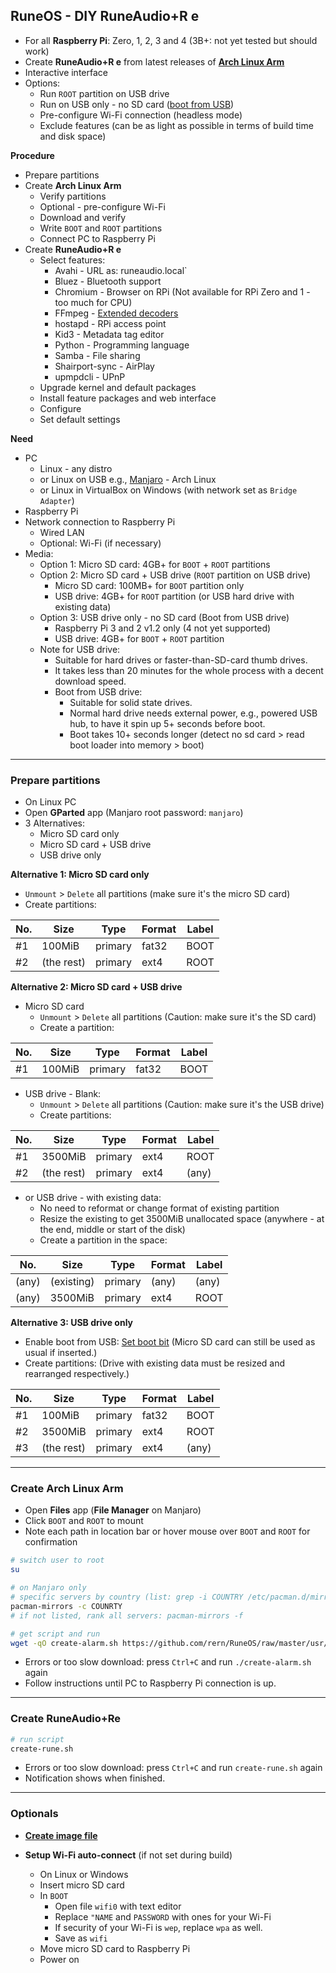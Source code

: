 RuneOS - DIY RuneAudio+R e
---
- For all **Raspberry Pi**: Zero, 1, 2, 3 and 4 (3B+: not yet tested but should work)
- Create **RuneAudio+R e** from latest releases of [**Arch Linux Arm**](https://archlinuxarm.org/about/downloads)
- Interactive interface
- Options:
	- Run `ROOT` partition on USB drive
	- Run on USB only - no SD card ([boot from USB](https://www.raspberrypi.org/documentation/hardware/raspberrypi/bootmodes/msd.md))
	- Pre-configure Wi-Fi connection (headless mode)
	- Exclude features (can be as light as possible in terms of build time and disk space)

**Procedure**
- Prepare partitions
- Create **Arch Linux Arm**
	- Verify partitions
	- Optional - pre-configure Wi-Fi
	- Download and verify
	- Write `BOOT` and `ROOT` partitions
	- Connect PC to Raspberry Pi
- Create **RuneAudio+R e**
	- Select features:
		- Avahi - URL as: runeaudio.local`
		- Bluez - Bluetooth support
		- Chromium - Browser on RPi (Not available for RPi Zero and 1 - too much for CPU)
		- FFmpeg - [Extended decoders](https://github.com/rern/RuneOS/blob/master/ffmpeg.md)
		- hostapd - RPi access point
		- Kid3 - Metadata tag editor
		- Python - Programming language
		- Samba - File sharing
		- Shairport-sync - AirPlay
		- upmpdcli - UPnP
	- Upgrade kernel and default packages
	- Install feature packages and web interface
	- Configure
	- Set default settings

**Need**
- PC
	- Linux - any distro
	- or Linux on USB e.g., [Manjaro](https://itsfoss.com/create-live-usb-manjaro-linux/) - Arch Linux
	- or Linux in VirtualBox on Windows (with network set as `Bridge Adapter`)
- Raspberry Pi
- Network connection to Raspberry Pi 
	- Wired LAN
	- Optional: Wi-Fi (if necessary)
- Media:
	- Option 1: Micro SD card: 4GB+ for `BOOT` + `ROOT` partitions
	- Option 2: Micro SD card + USB drive (`ROOT` partition on USB drive)
		- Micro SD card: 100MB+ for `BOOT` partition only
		- USB drive: 4GB+ for `ROOT` partition (or USB hard drive with existing data)
	- Option 3: USB drive only - no SD card (Boot from USB drive)
		- Raspberry Pi 3 and 2 v1.2 only (4 not yet supported)
		- USB drive: 4GB+ for `BOOT` + `ROOT` partition
	- Note for USB drive:
		- Suitable for hard drives or faster-than-SD-card thumb drives.
		- It takes less than 20 minutes for the whole process with a decent download speed.
		- Boot from USB drive:
			- Suitable for solid state drives.
			- Normal hard drive needs external power, e.g., powered USB hub, to have it spin up 5+ seconds before boot.
			- Boot takes 10+ seconds longer (detect no sd card > read boot loader into memory > boot)
---

### Prepare partitions
- On Linux PC
- Open **GParted** app (Manjaro root password: `manjaro`)
- 3 Alternatives:
	- Micro SD card only
	- Micro SD card + USB drive
	- USB drive only

**Alternative 1: Micro SD card only**
- `Unmount` > `Delete` all partitions (make sure it's the micro SD card)
- Create partitions:

| No. | Size        | Type    | Format | Label |
|-----|-------------|---------|--------|-------|
| #1  | 100MiB      | primary | fat32  | BOOT  |
| #2  | (the rest)  | primary | ext4   | ROOT  |
	
**Alternative 2: Micro SD card + USB drive**
- Micro SD card
	- `Unmount` > `Delete` all partitions (Caution: make sure it's the SD card)
	- Create a partition:

| No. | Size        | Type    | Format | Label |
|-----|-------------|---------|--------|-------|
| #1  | 100MiB      | primary | fat32  | BOOT  |

- USB drive - Blank:
	- `Unmount` > `Delete` all partitions (Caution: make sure it's the USB drive)
	- Create partitions:
	
| No. | Size        | Type    | Format | Label |
|-----|-------------|---------|--------|-------|
| #1  | 3500MiB     | primary | ext4   | ROOT  |
| #2  | (the rest)  | primary | ext4   | (any) |
	
- or USB drive - with existing data:
	- No need to reformat or change format of existing partition
	- Resize the existing to get 3500MiB unallocated space (anywhere - at the end, middle or start of the disk)
	- Create a partition in the space:
		
| No.   | Size        | Type    | Format | Label |
|-------|-------------|---------|--------|-------|
| (any) | (existing)  | primary | (any)  | (any) |
| (any) | 3500MiB     | primary | ext4   | ROOT  |
			
**Alternative 3: USB drive only**

- Enable boot from USB: [Set boot bit](https://www.raspberrypi.org/documentation/hardware/raspberrypi/bootmodes/msd.md) (Micro SD card can still be used as usual if inserted.)
- Create partitions: (Drive with existing data must be resized and rearranged respectively.)

| No. | Size        | Type    | Format | Label |
|-----|-------------|---------|--------|-------|
| #1  | 100MiB      | primary | fat32  | BOOT  |
| #2  | 3500MiB     | primary | ext4   | ROOT  |
| #3  | (the rest)  | primary | ext4   | (any) |

---
	
### Create Arch Linux Arm
- Open **Files** app (**File Manager** on Manjaro)
- Click `BOOT` and `ROOT` to mount
- Note each path in location bar or hover mouse over `BOOT` and `ROOT` for confirmation
```sh
# switch user to root
su

# on Manjaro only
# specific servers by country (list: grep -i COUNTRY /etc/pacman.d/mirrorlist)
pacman-mirrors -c COUNRTY
# if not listed, rank all servers: pacman-mirrors -f

# get script and run
wget -qO create-alarm.sh https://github.com/rern/RuneOS/raw/master/usr/local/bin/create-alarm.sh; chmod +x create-alarm.sh; ./create-alarm.sh
```
- Errors or too slow download: press `Ctrl+C` and run `./create-alarm.sh` again
- Follow instructions until PC to Raspberry Pi connection is up.
---

### Create RuneAudio+Re
```sh
# run script
create-rune.sh
```
- Errors or too slow download: press `Ctrl+C` and run `create-rune.sh` again
- Notification shows when finished.

---

### Optionals
- [**Create image file**](https://github.com/rern/RuneOS/blob/master/imagefile.md)  

- **Setup Wi-Fi auto-connect** (if not set during build)
	- On Linux or Windows
	- Insert micro SD card
	- In `BOOT`
		- Open file `wifi0` with text editor
		- Replace `"NAME` and `PASSWORD` with ones for your Wi-Fi
		- If security of your Wi-Fi is `wep`, replace `wpa` as well.
		- Save as `wifi`
	- Move micro SD card to Raspberry Pi
	- Power on
